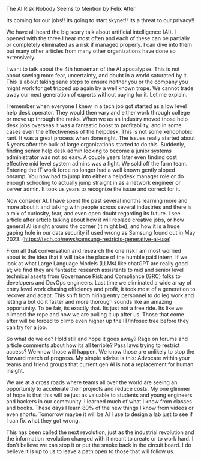 The AI Risk Nobody Seems to Mention
by Felix Atter

Its coming for our jobs!!
Its going to start skynet!!
Its a threat to our privacy!!

We have all heard the big scary talk about artificial intelligence (AI). I opened with the three I hear most often and each of these can be partially or completely eliminated as a risk if managed properly. I can dive into them but many other articles from many other organizations have done so extensively. 

I want to talk about the 4th horseman of the AI apocalypse. This is not about sowing more fear, uncertainty, and doubt in a world saturated by it. This is about taking sane steps to ensure neither you or the company you might work for get tripped up again by a well known trope.  We cannot trade away our next generation of experts without paying for it. Let me explain.

I remember when everyone I knew in a tech job got started as a low level help desk operator. They would then vary and either work through college or move up through the ranks. When we as an industry moved those help desk jobs overseas it was a fantastic boost to profitability, and in some cases even the effectiveness of the helpdesk. This is not some xenophobic rant. It was a great process when done right.  The issues really started about 5 years after the bulk of large organizations started to do this. Suddenly, finding senior help desk admin looking to become a junior systems administrator was not so easy. A couple years later even finding cost effective mid level system admins was a fight. We sold off the farm team. 
Entering the IT work force no longer had a well known gently sloped onramp. You now had to jump into either a helpdesk manager role or do enough schooling to actually jump straight in as a network engineer or server admin. It took us years to recognize the issue and correct for it.

Now consider AI. I have spent the past several months learning more and more about it and talking with people across several industries and there is a mix of curiosity, fear, and even open doubt regarding its future. I see article after article talking about how it will replace creative jobs, or how general AI is right around the corner (it might be), and how it is a huge gaping hole in our data security if used wrong as Samsung found out in May 2023. (https://tech.co/news/samsung-restricts-generative-ai-use) 

From all that conversation and research the one risk I am most worried about is the idea that it will take the place of the humble paid intern. If we look at what Large Language Models (LLMs) like chatGPT are really good at; we find they are fantastic research assistants to mid and senior level technical assets from Governance Risk and Compliance (GRC) folks to developers and DevOps engineers. 
Last time we eliminated a wide array of entry level work chasing efficiency and profit, it took most of a generation to recover and adapt. This shift from hiring entry personnel to do leg work and letting a bot do it faster and more thorough sounds like an amazing opportunity. To be fair, its exactly that. Its just not a free ride. Its like we climbed the rope and now we are pulling it up after us. Those that come after will be forced to climb even higher up the IT/infosec tree before they can try for a job. 

So what do we do? Hold still and hope it goes away? Rage on forums and article comments about how its all terrible? Pass laws trying to restrict access?
We know those will happen. We know those are unlikely to stop the forward march of progress. My simple advise is this: Advocate within your teams and friend groups that current gen AI is not a replacement for human insight. 

We are at a cross roads where teams all over the world are seeing an opportunity to accelerate their projects and reduce costs. My one glimmer of hope is that this will be just as valuable to students and young engineers and hackers in our community. I learned much of what I know from classes and books. These days I learn 80% of the new things I know from videos or even shorts. Tomorrow maybe it will be AI I use to design a lab just to see if I can fix what they got wrong. 

This has been called the next revolution, just as the industrial revolution and the information revolution changed with it meant to create or to work hard. I don't believe we can stop it or put the smoke back in the circuit board. I do believe it is up to us to leave a path open to those that will follow us.
